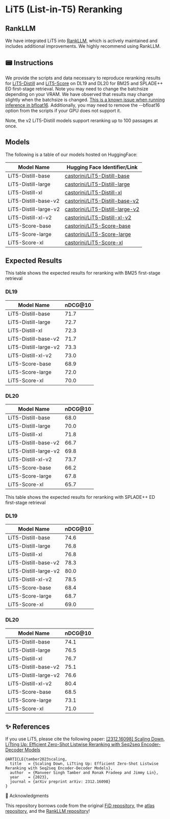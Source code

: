 # LiT5 (List-in-T5) Reranking

## RankLLM
We have integrated LiT5 into [RankLLM](https://github.com/castorini/rank_llm), which is actively maintained and includes additional improvements. We highly recommend using RankLLM.

## 📟 Instructions

We provide the scripts and data necessary to reproduce reranking results for [LiT5-Distill](LiT5-Distill.sh) and [LiT5-Score](LiT5-Score.sh) on DL19 and DL20 for BM25 and SPLADE++ ED first-stage retrieval. Note you may need to change the batchsize depending on your VRAM. We have observed that results may change slightly when the batchsize is changed. [This is a known issue when running inference in bfloat16](https://github.com/huggingface/transformers/issues/25921). Additionally, you may need to remove the --bfloat16 option from the scripts if your GPU does not support it.

Note, the v2 LiT5-Distill models support reranking up to 100 passages at once.

## Models

The following is a table of our models hosted on HuggingFace:

| Model Name            | Hugging Face Identifier/Link                                                               |
|-----------------------|--------------------------------------------------------------------------------------------|
| LiT5-Distill-base     | [castorini/LiT5-Distill-base](https://huggingface.co/castorini/LiT5-Distill-base)          |
| LiT5-Distill-large    | [castorini/LiT5-Distill-large](https://huggingface.co/castorini/LiT5-Distill-large)        |
| LiT5-Distill-xl       | [castorini/LiT5-Distill-xl](https://huggingface.co/castorini/LiT5-Distill-xl)              |
| LiT5-Distill-base-v2  | [castorini/LiT5-Distill-base-v2](https://huggingface.co/castorini/LiT5-Distill-base-v2)    |
| LiT5-Distill-large-v2 | [castorini/LiT5-Distill-large-v2](https://huggingface.co/castorini/LiT5-Distill-large-v2)  |
| LiT5-Distill-xl-v2    | [castorini/LiT5-Distill-xl-v2](https://huggingface.co/castorini/LiT5-Distill-xl-v2)        |
| LiT5-Score-base       | [castorini/LiT5-Score-base](https://huggingface.co/castorini/LiT5-Score-base)              |
| LiT5-Score-large      | [castorini/LiT5-Score-large](https://huggingface.co/castorini/LiT5-Score-large)            |
| LiT5-Score-xl         | [castorini/LiT5-Score-xl](https://huggingface.co/castorini/LiT5-Score-xl)                  |


## Expected Results

This table shows the expected results for reranking with BM25 first-stage retrieval

### DL19
| Model Name            | nDCG@10 |
|-----------------------|---------|
| LiT5-Distill-base     |    71.7 |
| LiT5-Distill-large    |    72.7 |
| LiT5-Distill-xl       |    72.3 |
| LiT5-Distill-base-v2  |    71.7 |
| LiT5-Distill-large-v2 |    73.3 |
| LiT5-Distill-xl-v2    |    73.0 |
| LiT5-Score-base       |    68.9 |
| LiT5-Score-large      |    72.0 |
| LiT5-Score-xl         |    70.0 |

### DL20
| Model Name            | nDCG@10 |
|-----------------------|---------|
| LiT5-Distill-base     |    68.0 |
| LiT5-Distill-large    |    70.0 |
| LiT5-Distill-xl       |    71.8 |
| LiT5-Distill-base-v2  |    66.7 |
| LiT5-Distill-large-v2 |    69.8 |
| LiT5-Distill-xl-v2    |    73.7 |
| LiT5-Score-base       |    66.2 |
| LiT5-Score-large      |    67.8 |
| LiT5-Score-xl         |    65.7 |

This table shows the expected results for reranking with SPLADE++ ED first-stage retrieval

### DL19
| Model Name            | nDCG@10 |
|-----------------------|---------|
| LiT5-Distill-base     |    74.6 |
| LiT5-Distill-large    |    76.8 |
| LiT5-Distill-xl       |    76.8 |
| LiT5-Distill-base-v2  |    78.3 |
| LiT5-Distill-large-v2 |    80.0 |
| LiT5-Distill-xl-v2    |    78.5 |
| LiT5-Score-base       |    68.4 |
| LiT5-Score-large      |    68.7 |
| LiT5-Score-xl         |    69.0 |

### DL20
| Model Name            | nDCG@10 |
|-----------------------|---------|
| LiT5-Distill-base     |    74.1 |
| LiT5-Distill-large    |    76.5 |
| LiT5-Distill-xl       |    76.7 |
| LiT5-Distill-base-v2  |    75.1 |
| LiT5-Distill-large-v2 |    76.6 |
| LiT5-Distill-xl-v2    |    80.4 |
| LiT5-Score-base       |    68.5 |
| LiT5-Score-large      |    73.1 |
| LiT5-Score-xl         |    71.0 |

## ✨ References

If you use LiT5, please cite the following paper: 
[[2312.16098] Scaling Down, LiTting Up: Efficient Zero-Shot Listwise Reranking with Seq2seq Encoder-Decoder Models](https://arxiv.org/abs/2312.16098)

```
@ARTICLE{tamber2023scaling,
  title   = {Scaling Down, LiTting Up: Efficient Zero-Shot Listwise Reranking with Seq2seq Encoder-Decoder Models},
  author  = {Manveer Singh Tamber and Ronak Pradeep and Jimmy Lin},
  year    = {2023},
  journal = {arXiv preprint arXiv: 2312.16098}
}
```

🙏 Acknowledgments

This repository borrows code from the original [FiD repository](https://github.com/facebookresearch/FiD), the [atlas repository](https://github.com/facebookresearch/atlas), and the [RankLLM repository](https://github.com/castorini/rank_llm)! 
